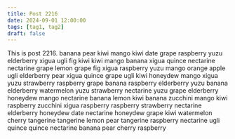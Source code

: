 ```yaml
---
title: Post 2216
date: 2024-09-01 12:00:00
tags: [tag1, tag2]
draft: false
---
```

This is post 2216.
banana
pear
kiwi
mango
kiwi
date
grape
raspberry
yuzu
elderberry
xigua
ugli
fig
kiwi
kiwi
mango
banana
xigua
quince
nectarine
nectarine
grape
lemon
grape
fig
xigua
raspberry
yuzu
mango
orange
apple
ugli
elderberry
pear
xigua
quince
grape
ugli
kiwi
honeydew
mango
xigua
yuzu
strawberry
raspberry
grape
banana
raspberry
elderberry
yuzu
banana
elderberry
watermelon
yuzu
strawberry
nectarine
yuzu
grape
elderberry
honeydew
mango
nectarine
banana
lemon
kiwi
banana
zucchini
mango
kiwi
raspberry
zucchini
xigua
raspberry
raspberry
strawberry
nectarine
elderberry
honeydew
date
nectarine
honeydew
grape
kiwi
watermelon
cherry
tangerine
tangerine
lemon
pear
tangerine
raspberry
nectarine
ugli
quince
quince
nectarine
banana
pear
cherry
raspberry
